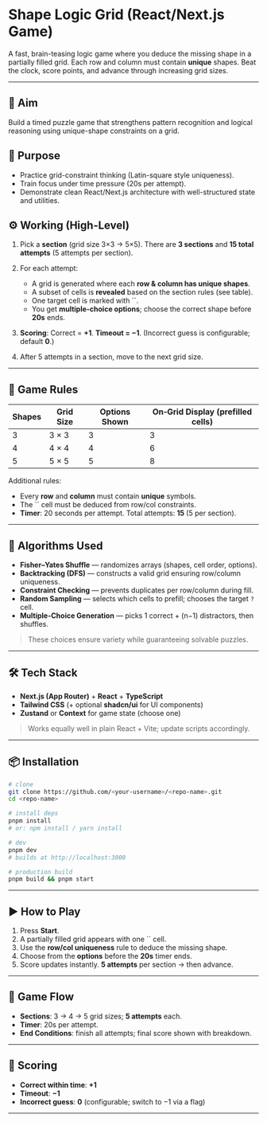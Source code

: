 # Shape Logic Grid (React/Next.js Game)

A fast, brain-teasing logic game where you deduce the missing shape in a partially filled grid. Each row and column must contain **unique** shapes. Beat the clock, score points, and advance through increasing grid sizes.

---

## 🧠 Aim

Build a timed puzzle game that strengthens pattern recognition and logical reasoning using unique-shape constraints on a grid.

## 🎯 Purpose

* Practice grid-constraint thinking (Latin-square style uniqueness).
* Train focus under time pressure (20s per attempt).
* Demonstrate clean React/Next.js architecture with well-structured state and utilities.

## ⚙️ Working (High-Level)

1. Pick a **section** (grid size 3×3 → 5×5). There are **3 sections** and **15 total attempts** (5 attempts per section).
2. For each attempt:

   * A grid is generated where each **row & column has unique shapes**.
   * A subset of cells is **revealed** based on the section rules (see table).
   * One target cell is marked with \`\`.
   * You get **multiple-choice options**; choose the correct shape before **20s** ends.
3. **Scoring**: Correct = **+1**. **Timeout = −1**. (Incorrect guess is configurable; default **0**.)
4. After 5 attempts in a section, move to the next grid size.

---

## 📏 Game Rules

| Shapes | Grid Size | Options Shown | On‑Grid Display (prefilled cells) |
| ------ | --------- | ------------- | --------------------------------- |
| 3      | 3 × 3     | 3             | 3                                 |
| 4      | 4 × 4     | 4             | 6                                 |
| 5      | 5 × 5     | 5             | 8                                 |

Additional rules:

* Every **row** and **column** must contain **unique** symbols.
* The \`\` cell must be deduced from row/col constraints.
* **Timer**: 20 seconds per attempt. Total attempts: **15** (5 per section).

---

## 🧩 Algorithms Used

* **Fisher–Yates Shuffle** — randomizes arrays (shapes, cell order, options).
* **Backtracking (DFS)** — constructs a valid grid ensuring row/column uniqueness.
* **Constraint Checking** — prevents duplicates per row/column during fill.
* **Random Sampling** — selects which cells to prefill; chooses the target `?` cell.
* **Multiple-Choice Generation** — picks 1 correct + (n−1) distractors, then shuffles.

> These choices ensure variety while guaranteeing solvable puzzles.

---

## 🛠️ Tech Stack

* **Next.js (App Router)** + **React** + **TypeScript**
* **Tailwind CSS** (+ optional **shadcn/ui** for UI components)
* **Zustand** or **Context** for game state (choose one)

> Works equally well in plain React + Vite; update scripts accordingly.

---

## 📦 Installation

```bash
# clone
git clone https://github.com/<your-username>/<repo-name>.git
cd <repo-name>

# install deps
pnpm install
# or: npm install / yarn install

# dev
pnpm dev
# builds at http://localhost:3000

# production build
pnpm build && pnpm start
```

---

## ▶️ How to Play

1. Press **Start**.
2. A partially filled grid appears with one \`\` cell.
3. Use the **row/col uniqueness** rule to deduce the missing shape.
4. Choose from the **options** before the **20s** timer ends.
5. Score updates instantly. **5 attempts** per section → then advance.

---
## 🧭 Game Flow

* **Sections**: 3 → 4 → 5 grid sizes; **5 attempts** each.
* **Timer**: 20s per attempt.
* **End Conditions**: finish all attempts; final score shown with breakdown.

---

## 🧮 Scoring

* **Correct within time**: **+1**
* **Timeout**: **−1**
* **Incorrect guess**: **0** (configurable; switch to −1 via a flag)
---

